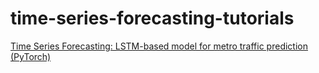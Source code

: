 # time-series-forecasting-tutorials
[Time Series Forecasting: LSTM-based model for metro traffic prediction (PyTorch)](https://github.com/MariaZork/my-machine-learning-tutorials/blob/master/time-series-forecasting-part1-LSTM.ipynb)
